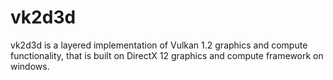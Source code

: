 # vk2d3d
vk2d3d is a layered implementation of Vulkan 1.2 graphics and compute functionality, that is built on DirectX 12 graphics and compute framework on windows.
